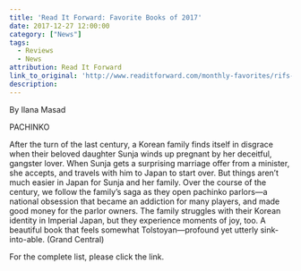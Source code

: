 ```yaml
---
title: 'Read It Forward: Favorite Books of 2017'
date: 2017-12-27 12:00:00
category: ["News"]
tags:
  - Reviews
  - News
attribution: Read It Forward
link_to_original: 'http://www.readitforward.com/monthly-favorites/rifs-favorite-books-of-2017/'
description:
---
```



By Ilana Masad

PACHINKO

After the turn of the last century, a Korean family finds itself in disgrace when their beloved daughter Sunja winds up pregnant by her deceitful, gangster lover. When Sunja gets a surprising marriage offer from a minister, she accepts, and travels with him to Japan to start over. But things aren’t much easier in Japan for Sunja and her family. Over the course of the century, we follow the family’s saga as they open pachinko parlors—a national obsession that became an addiction for many players, and made good money for the parlor owners. The family struggles with their Korean identity in Imperial Japan, but they experience moments of joy, too. A beautiful book that feels somewhat Tolstoyan—profound yet utterly sink-into-able. (Grand Central)

For the complete list, please click the link.